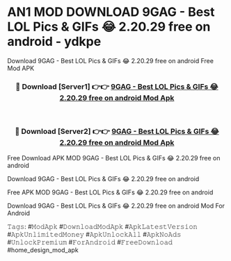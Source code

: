 # AN1 MOD DOWNLOAD 9GAG - Best LOL Pics & GIFs &#128514; 2.20.29 free on android - ydkpe
Download 9GAG - Best LOL Pics & GIFs &#128514; 2.20.29 free on android Free Mod APK

<div align="center">
<h3>🔴 Download [Server1] 👉👉 <a href="https://apk-comot.site?title=9GAG_-_Best_LOL_Pics_&_GIFs_&#128514;_2.20.29_free_on_android">9GAG - Best LOL Pics & GIFs &#128514; 2.20.29 free on android Mod Apk</a></h3><br>

<h3>🔴 Download [Server2] 👉👉 <a href="https://apk-comot.site?title=9GAG_-_Best_LOL_Pics_&_GIFs_&#128514;_2.20.29_free_on_android">9GAG - Best LOL Pics & GIFs &#128514; 2.20.29 free on android Mod Apk</a></h3>
</div>


Free Download APK MOD 9GAG - Best LOL Pics & GIFs &#128514; 2.20.29 free on android

Download 9GAG - Best LOL Pics & GIFs &#128514; 2.20.29 free on android 

Free APK MOD 9GAG - Best LOL Pics & GIFs &#128514; 2.20.29 free on android 

Download 9GAG - Best LOL Pics & GIFs &#128514; 2.20.29 free on android Mod For Android

𝚃𝚊𝚐𝚜: #𝙼𝚘𝚍𝙰𝚙𝚔 #𝙳𝚘𝚠𝚗𝚕𝚘𝚊𝚍𝙼𝚘𝚍𝙰𝚙𝚔 #𝙰𝚙𝚔𝙻𝚊𝚝𝚎𝚜𝚝𝚅𝚎𝚛𝚜𝚒𝚘𝚗 #𝙰𝚙𝚔𝚄𝚗𝚕𝚒𝚖𝚒𝚝𝚎𝚍𝙼𝚘𝚗𝚎𝚢 #𝙰𝚙𝚔𝚄𝚗𝚕𝚘𝚌𝚔𝙰𝚕𝚕 #𝙰𝚙𝚔𝙽𝚘𝙰𝚍𝚜 #𝚄𝚗𝚕𝚘𝚌𝚔𝙿𝚛𝚎𝚖𝚒𝚞𝚖 #𝙵𝚘𝚛𝙰𝚗𝚍𝚛𝚘𝚒𝚍 #𝙵𝚛𝚎𝚎𝙳𝚘𝚠𝚗𝚕𝚘𝚊𝚍 #home_design_mod_apk